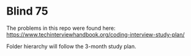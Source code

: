 # Blind 75
The problems in this repo were found here: https://www.techinterviewhandbook.org/coding-interview-study-plan/

Folder hierarchy will follow the 3-month study plan.
